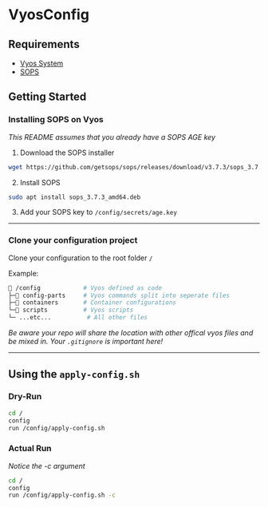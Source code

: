 # VyosConfig

## Requirements
- [Vyos System](https://docs.vyos.io/en/latest/)
- [SOPS](https://github.com/getsops/sops)

## Getting Started

### Installing SOPS on Vyos

_This README assumes that you already have a SOPS AGE key_

1) Download the SOPS installer
```sh
wget https://github.com/getsops/sops/releases/download/v3.7.3/sops_3.7.3_amd64.deb
```

2) Install SOPS
```sh
sudo apt install sops_3.7.3_amd64.deb
```

3) Add your SOPS key to `/config/secrets/age.key`

---

### Clone your configuration project

Clone your configuration to the root folder `/`

Example:

```sh
📁 /config            # Vyos defined as code
├─📁 config-parts     # Vyos commands split into seperate files
├─📁 containers       # Container configurations
└─📁 scripts          # Vyos scripts
└─ ...etc...          # All other files
```

_Be aware your repo will share the location with other offical vyos files and be mixed in. Your `.gitignore` is important here!_

---

## Using the `apply-config.sh`

### Dry-Run

```sh
cd /
config
run /config/apply-config.sh
```

### Actual Run

_Notice the -c argument_

```sh
cd /
config
run /config/apply-config.sh -c
```

